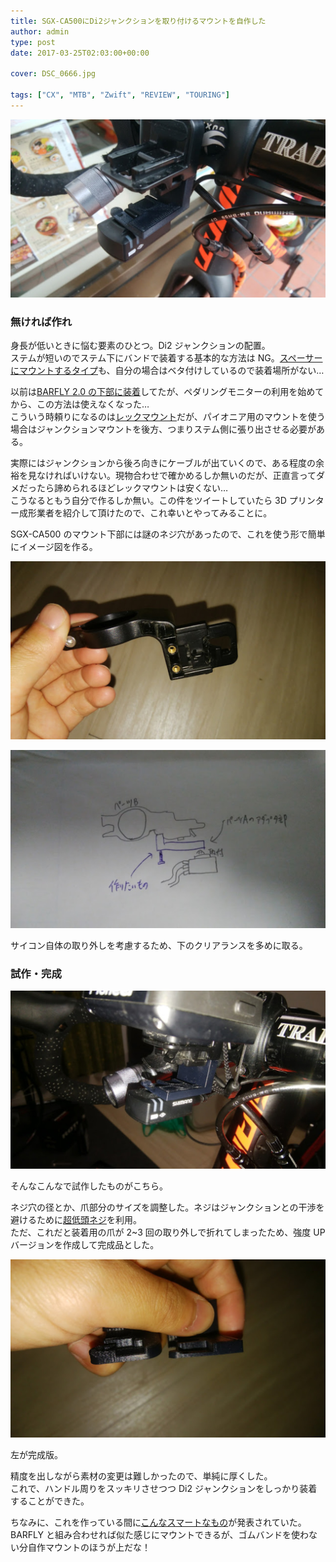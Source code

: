 ```yaml
---
title: SGX-CA500にDi2ジャンクションを取り付けるマウントを自作した
author: admin
type: post
date: 2017-03-25T02:03:00+00:00

cover: DSC_0666.jpg

tags: ["CX", "MTB", "Zwift", "REVIEW", "TOURING"]
---
```


![image](./DSC_0666.jpg)

### 無ければ作れ

身長が低いときに悩む要素のひとつ。Di2 ジャンクションの配置。  
ステムが短いのでステム下にバンドで装着する基本的な方法は NG。<a href="http://amzn.to/2o3eCzL" target="_blank">スペーサーにマウントするタイプ</a>も、自分の場合はベタ付けしているので装着場所がない…

以前は<a href="/2013/11/bar-fly20.html" target="_blank">BARFLY 2.0 の下部に装着</a>してたが、ペダリングモニターの利用を始めてから、この方法は使えなくなった…  
こういう時頼りになるのは<a href="http://amzn.to/2ogb3pi" target="_blank">レックマウント</a>だが、パイオニア用のマウントを使う場合はジャンクションマウントを後方、つまりステム側に張り出させる必要がある。

実際にはジャンクションから後ろ向きにケーブルが出ていくので、ある程度の余裕を見なければいけない。現物合わせで確かめるしか無いのだが、正直言ってダメだったら諦められるほどレックマウントは安くない…  
こうなるともう自分で作るしか無い。この件をツイートしていたら 3D プリンター成形業者を紹介して頂けたので、これ幸いとやってみることに。

SGX-CA500 のマウント下部には謎のネジ穴があったので、これを使う形で簡単にイメージ図を作る。

![image](./DSC_0533.jpg)

![image](./DSC_0531.jpg)

サイコン自体の取り外しを考慮するため、下のクリアランスを多めに取る。

### 試作・完成

![image](./DSC_0650.jpg)

そんなこんなで試作したものがこちら。

ネジ穴の径とか、爪部分のサイズを調整した。ネジはジャンクションとの干渉を避けるために<a href="http://amzn.to/2nmMU2A" target="_blank">超低頭ネジ</a>を利用。  
ただ、これだと装着用の爪が 2~3 回の取り外しで折れてしまったため、強度 UP バージョンを作成して完成品とした。

![image](./DSC_0852.jpg)

左が完成版。

精度を出しながら素材の変更は難しかったので、単純に厚くした。  
これで、ハンドル周りをスッキリさせつつ Di2 ジャンクションをしっかり装着することができた。

ちなみに、これを作っている間に<a href="https://speedfil.com/accessories/pioneer-adapter-kit#1456026403398-87c3bace-faa6" target="_blank">こんなスマートなもの</a>が発表されていた。  
BARFLY と組み合わせれば似た感じにマウントできるが、ゴムバンドを使わない分自作マウントのほうが上だな！

<AmazonLinkBox url="http://www.amazon.co.jp/exec/obidos/ASIN/B01B0D7FBC/gensobunya-22/ref=nosim/" />
